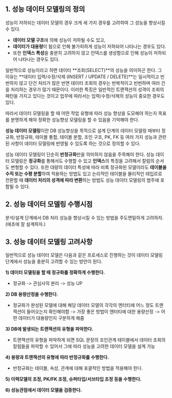 ## 1. 성능 데이터 모델링의 정의

성능이 저하되는 데이터 모델의 경우 크게 세 가지 경우를 고려하여 그 성능을 향상시킬 수 있다.

- **데이터 모델 구조**에 의해 성능이 저하될 수도 있고,
- **데이터가 대용량**이 됨으로 인해 불가피하게 성능이 저하되어 나타나는 경우도 있다.
- 또한 **인덱스 특성**을 충분히 고려하지 않고 인덱스를 생성함으로 인해 성능이 저하되어 나타나는 경우도 있다.



일반적으로 성능이라고 하면 데이터 **조회(SELECT)**의 성능을 의미하곤 한다. 그 이유는 **데이터 입력/수정/삭제 (INSERT / UPDATE / DELETE)**는 일시적이고 빈번하지 않고 단건 처리가 많은 반면 데이터 조회의 경우는 반복적이고 빈번하며 여러 건을 처리하는 경우가 많기 때문이다. 이러한 특징은 일반적인 트랜잭션의 성격이 조회의 패턴을 가지고 있다는 것이고 업무에 따라서는 입력/수정/삭제의 성능이 중요한 경우도 있다.



따라서 데이터 모델링을 할 때 어떤 작업 유형에 따라 성능 향상을 도모해야 하는지 목표를 분명하게 해야 정확한 성능향상 모델링을 할 수 있음을 기억해야 한다. 



**성능 데이터 모델링**이란 DB 성능향상을 목적으로 설계 단계의 데이터 모델링 때부터 정규화, 반정규화, 테이블 통합, 테이블 분할, 조인 구조, PK, FK 등 여러 가지 성능과 관련된 사항이 데이터 모델링에 반영될 수 있도록 하는 것으로 정의할 수 있다.



성능 데이터 모델링이 단순히 **반정규화**만을 의미하지 않음을 주목해야 한다. 성능 데이터 모델링은 **정규화**를 통해서도 수행할 수 있고 **인덱스**의 특징을 고려해서 칼럼의 순서도 변형할 수 있다. 또한 대량의 데이터 특성에 따라 비록 정규화된 모델이라도 **테이블을 수직 또는 수평 분할**하여 적용하는 방법도 있고 논리적인 테이블을 물리적인 테입르로 전환할 때 **데이터 처리의 성격에 따라 변환**하는 방법도 성능 데이터 모델링의 범주에 포함될 수 있다.





## 2. 성능 데이터 모델링 수행시점

분석/설계 단계에서 DB 처리 성능을 향상시킬 수 있는 방법을 주도면밀하게 고려하자. (애초에 잘 설계하자.)



## 3. 성능 데이터 모델링 고려사항

일반적으로 성능 데이터 모델은 다음과 같은 프로세스로 진행하는 것이 데이터 모델링 단계에서 성능을 충분히 고려할 수 있는 방안이 된다.



**1) 데이터 모델링을 할 때 정규화를 정확하게 수행한다.**

- 정규화 -> 관심사의 분리 -> 성능 UP

  

**2) DB 용량산정을 수행한다.**

- 정규화가 완성된 모델에 대해 해당 데이터 모델의 각각의 엔터티에 어느 정도 트랜잭션이 들어오는지 확인해야함 -> 가장 좋은 방법이 엔터티에 대한 용량산정 -> 어떤 데이터가 대용량인지 구분하게 해줌



**3) DB에 발생되는 트랜잭션의 유형을 파악한다.**

- 트랜잭션의 유형을 파악하게 되면 SQL 문장의 조인관계 테이블에서 데이터 조회의 칼럼들을 파악할 수 있어서 그에 따라 성능을 고려한 데이터 모델을 설계 가능



**4) 용량과 트랜잭션의 유형에 따라 반정규화를 수행한다.**

- 반정규화는 테이블, 속성, 관계에 대해 포괄적인 방법을 적용해야 한다.



**5) 이력모델의 조정, PK/FK 조정, 슈퍼타입/서브타입 조정 등을 수행한다.**

**6) 성능관점에서 데이터 모델을 검증한다.**